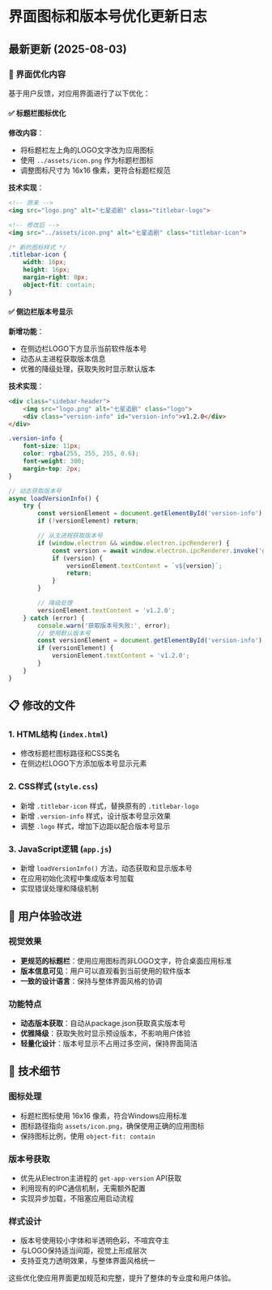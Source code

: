 # 界面图标和版本号优化更新日志

## 最新更新 (2025-08-03)

### 🎨 界面优化内容

基于用户反馈，对应用界面进行了以下优化：

#### ✅ 标题栏图标优化

**修改内容**：

- 将标题栏左上角的LOGO文字改为应用图标
- 使用 `../assets/icon.png` 作为标题栏图标
- 调整图标尺寸为 16x16 像素，更符合标题栏规范

**技术实现**：

```html
<!-- 原来 -->
<img src="logo.png" alt="七星追剧" class="titlebar-logo">

<!-- 修改后 -->
<img src="../assets/icon.png" alt="七星追剧" class="titlebar-icon">
```

```css
/* 新的图标样式 */
.titlebar-icon {
    width: 16px;
    height: 16px;
    margin-right: 8px;
    object-fit: contain;
}
```

#### ✅ 侧边栏版本号显示

**新增功能**：

- 在侧边栏LOGO下方显示当前软件版本号
- 动态从主进程获取版本信息
- 优雅的降级处理，获取失败时显示默认版本

**技术实现**：

```html
<div class="sidebar-header">
    <img src="logo.png" alt="七星追剧" class="logo">
    <div class="version-info" id="version-info">v1.2.0</div>
</div>
```

```css
.version-info {
    font-size: 11px;
    color: rgba(255, 255, 255, 0.6);
    font-weight: 300;
    margin-top: 2px;
}
```

```javascript
// 动态获取版本号
async loadVersionInfo() {
    try {
        const versionElement = document.getElementById('version-info');
        if (!versionElement) return;

        // 从主进程获取版本号
        if (window.electron && window.electron.ipcRenderer) {
            const version = await window.electron.ipcRenderer.invoke('get-app-version');
            if (version) {
                versionElement.textContent = `v${version}`;
                return;
            }
        }

        // 降级处理
        versionElement.textContent = 'v1.2.0';
    } catch (error) {
        console.warn('获取版本号失败:', error);
        // 使用默认版本号
        const versionElement = document.getElementById('version-info');
        if (versionElement) {
            versionElement.textContent = 'v1.2.0';
        }
    }
}
```

## 📋 修改的文件

### 1. HTML结构 (`index.html`)

- 修改标题栏图标路径和CSS类名
- 在侧边栏LOGO下方添加版本号显示元素

### 2. CSS样式 (`style.css`)

- 新增 `.titlebar-icon` 样式，替换原有的 `.titlebar-logo`
- 新增 `.version-info` 样式，设计版本号显示效果
- 调整 `.logo` 样式，增加下边距以配合版本号显示

### 3. JavaScript逻辑 (`app.js`)

- 新增 `loadVersionInfo()` 方法，动态获取和显示版本号
- 在应用初始化流程中集成版本号加载
- 实现错误处理和降级机制

## 🎯 用户体验改进

### 视觉效果

- **更规范的标题栏**：使用应用图标而非LOGO文字，符合桌面应用标准
- **版本信息可见**：用户可以直观看到当前使用的软件版本
- **一致的设计语言**：保持与整体界面风格的协调

### 功能特点

- **动态版本获取**：自动从package.json获取真实版本号
- **优雅降级**：获取失败时显示预设版本，不影响用户体验
- **轻量化设计**：版本号显示不占用过多空间，保持界面简洁

## 📌 技术细节

### 图标处理

- 标题栏图标使用 16x16 像素，符合Windows应用标准
- 图标路径指向 `assets/icon.png`，确保使用正确的应用图标
- 保持图标比例，使用 `object-fit: contain`

### 版本号获取

- 优先从Electron主进程的 `get-app-version` API获取
- 利用现有的IPC通信机制，无需额外配置
- 实现异步加载，不阻塞应用启动流程

### 样式设计

- 版本号使用较小字体和半透明色彩，不喧宾夺主
- 与LOGO保持适当间距，视觉上形成层次
- 支持亚克力透明效果，与整体界面风格统一

这些优化使应用界面更加规范和完整，提升了整体的专业度和用户体验。
